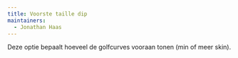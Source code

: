 ```yaml
---
title: Voorste taille dip
maintainers:
  - Jonathan Haas
---
```


Deze optie bepaalt hoeveel de golfcurves vooraan tonen (min of meer skin).

